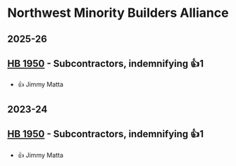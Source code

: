 # Northwest Minority Builders Alliance
## 2025-26

## [HB 1950](/bill/2025-26/hb/1950/) - Subcontractors, indemnifying 👍1  
* 👍 Jimmy Matta

## 2023-24

## [HB 1950](/bill/2023-24/hb/1950/) - Subcontractors, indemnifying 👍1  
* 👍 Jimmy Matta

